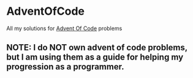 # AdventOfCode
All my solutions for [Advent Of Code](https://adventofcode.com) problems
## NOTE: I do NOT own advent of code problems, but I am using them as a guide for helping my progression as a programmer.
